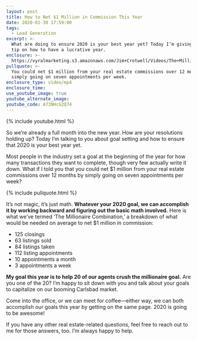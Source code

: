 ```yaml
---
layout: post
title: How to Net $1 Million in Commission This Year
date: 2020-01-30 17:59:00
tags:
  - Lead Generation
excerpt: >-
  What are doing to ensure 2020 is your best year yet? Today I’m giving a huge
  tip on how to have a lucrative year.
enclosure: >-
  https://vyralmarketing.s3.amazonaws.com/Jim+Crotwell/Videos/The+Millionaire+Combination.mp4
pullquote: >-
  You could net $1 million from your real estate commissions over 12 months by
  simply going on seven appointments per week.
enclosure_type: video/mp4
enclosure_time:
use_youtube_image: true
youtube_alternate_image:
youtube_code: A73NHcG2Q74
---
```


{% include youtube.html %}

So we’re already a full month into the new year. How are your resolutions holding up? Today I’m talking to you about goal setting and how to ensure that 2020 is your best year yet.&nbsp;

Most people in the industry set a goal at the beginning of the year for how many transactions they want to complete, though very few actually write it down. What if I told you that you could net $1 million from your real estate commissions over 12 months by simply going on seven appointments per week?&nbsp;

{% include pullquote.html %}

It’s not magic, it’s just math. **Whatever your 2020 goal, we can accomplish it by working backward and figuring out the basic math involved.** Here is what we’ve termed ‘The Millionaire Combination,’ a breakdown of what would be needed on average to net $1 million in commission:&nbsp;

* 125 closings&nbsp;
* 63 listings sold
* 84 listings taken&nbsp;
* 112 listing appointments
* 10 appointments a month&nbsp;
* 3 appointments a week

**My goal this year is to help 20 of our agents crush the millionaire goal.** Are you one of the 20? I’m happy to sit down with you and talk about your goals to capitalize on our booming Carlsbad market.&nbsp;

Come into the office, or we can meet for coffee—either way, we can both accomplish our goals this year by getting on the same page. 2020 is going to be awesome\!&nbsp;

If you have any other real estate-related questions, feel free to reach out to me for those answers, too. I’m always happy to help.&nbsp;

&nbsp;
